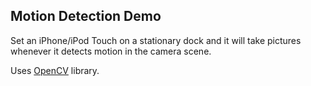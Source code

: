 ## Motion Detection Demo

Set an iPhone/iPod Touch on a stationary dock and it will take pictures whenever it detects motion in the camera scene.

Uses [OpenCV](http://docs.opencv.org/) library.